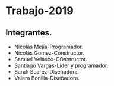 # Trabajo-2019
## Integrantes.
 + Nicolás Mejía-Programador.
 + Nicolás Gomez-Constructor.
 + Samuel Velasco-COsntructor.
 + Santiago Vargas-Lider y programador.
 + Sarah Suarez-Diseñadora.
 + Valera Bonilla-Diseñadora.
 
